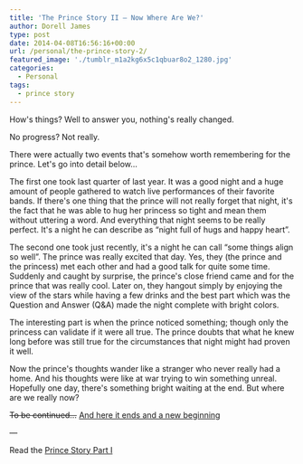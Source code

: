 ```yaml
---
title: 'The Prince Story II – Now Where Are We?'
author: Dorell James
type: post
date: 2014-04-08T16:56:16+00:00
url: /personal/the-prince-story-2/
featured_image: './tumblr_m1a2kg6x5c1qbuar8o2_1280.jpg'
categories:
  - Personal
tags:
  - prince story
---
```


How's things? Well to answer you, nothing's really changed.

No progress? Not really.

There were actually two events that's somehow worth remembering for the prince. Let's go into detail below&#8230;

The first one took last quarter of last year. It was a good night and a huge amount of people gathered to watch live performances of their favorite bands. If there's one thing that the prince will not really forget that night, it's the fact that he was able to hug her princess so tight and mean them without uttering a word. And everything that night seems to be really perfect. It's a night he can describe as &#8220;night full of hugs and happy heart&#8221;.

The second one took just recently, it's a night he can call &#8220;some things align so well&#8221;. The prince was really excited that day. Yes, they (the prince and the princess) met each other and had a good talk for quite some time. Suddenly and caught by surprise, the prince's close friend came and for the prince that was really cool. Later on, they hangout simply by enjoying the view of the stars while having a few drinks and the best part which was the Question and Answer (Q&A) made the night complete with bright colors.

The interesting part is when the prince noticed something; though only the princess can validate if it were all true. The prince doubts that what he knew long before was still true for the circumstances that night might had proven it well.

Now the prince's thoughts wander like a stranger who never really had a home. And his thoughts were like at war trying to win something unreal. Hopefully one day, there's something bright waiting at the end. But where are we really now?

<del datetime="2015-05-22T00:50:28+00:00">To be continued&#8230;</del> [And here it ends and a new beginning](/blog/the-prince-story-3)

&#8212;

Read the [Prince Story Part I][2]

[1]: /the-prince-story-3
[2]: http://dorellwp.localhost/personal/the-prince-story
